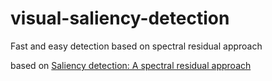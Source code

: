 # visual-saliency-detection
 Fast and easy detection based on spectral residual approach

based on [Saliency detection: A spectral residual approach](https://www.researchgate.net/profile/Liqing_Zhang3/publication/221364530_Saliency_Detection_A_Spectral_Residual_Approach/links/55b497f208ae092e9653c2bc.pdf)
